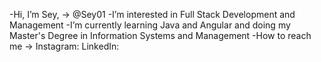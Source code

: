 -Hi, I’m Sey, -> @Sey01
-I’m interested in Full Stack Development and Management
-I’m currently learning Java and Angular and doing my Master's Degree in Information Systems and Management 
-How to reach me -> Instagram: LinkedIn:
